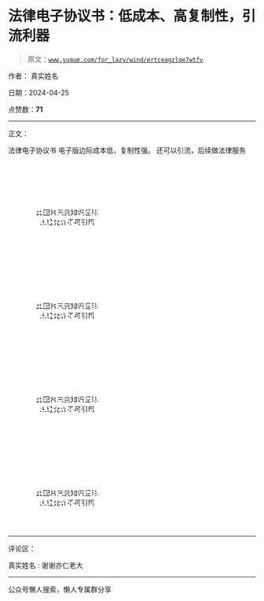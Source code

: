 # 法律电子协议书：低成本、高复制性，引流利器

> 原文：[`www.yuque.com/for_lazy/wind/ertceagzlqe7wtfv`](https://www.yuque.com/for_lazy/wind/ertceagzlqe7wtfv)

作者： 真实姓名

日期：2024-04-25

点赞数：**71**

* * *

正文：

法律电子协议书 电子版边际成本低，复制性强。 还可以引流，后续做法律服务

![](img/bc261c34e95e6cdfe3173473435edb89.png)

![](img/bff7b76792cc96680a1cdb4a4d822d8e.png)

![](img/2deab00dcf59a1a53c2c9292a04165b1.png)

![](img/bc7a5de7e2c9bb905250d93acea70df7.png)

* * *

评论区：

真实姓名 : 谢谢亦仁老大

* * *

公众号懒人搜索，懒人专属群分享